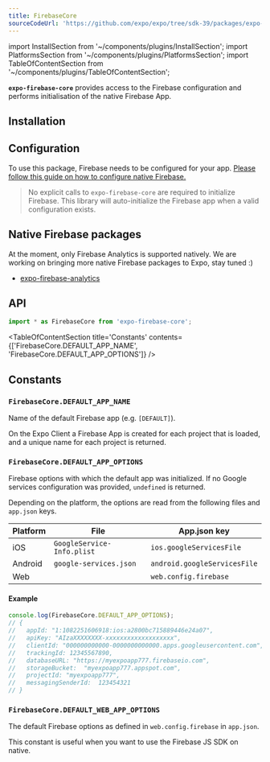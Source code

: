 ```yaml
---
title: FirebaseCore
sourceCodeUrl: 'https://github.com/expo/expo/tree/sdk-39/packages/expo-firebase-core'
---
```


import InstallSection from '~/components/plugins/InstallSection';
import PlatformsSection from '~/components/plugins/PlatformsSection';
import TableOfContentSection from '~/components/plugins/TableOfContentSection';

**`expo-firebase-core`** provides access to the Firebase configuration and performs initialisation
of the native Firebase App.

<PlatformsSection android emulator ios simulator web />

## Installation

<InstallSection packageName="expo-firebase-core" />

## Configuration

To use this package, Firebase needs to be configured for your app.
[Please follow this guide on how to configure native Firebase.](../../guides/setup-native-firebase)


> No explicit calls to `expo-firebase-core` are required to initialize Firebase. This library will auto-initialize the Firebase app when a valid configuration exists.

## Native Firebase packages

At the moment, only Firebase Analytics is supported natively. We are working on bringing more native Firebase packages to Expo, stay tuned :)

- [expo-firebase-analytics](../firebase-analytics)

## API

```js
import * as FirebaseCore from 'expo-firebase-core';
```

<TableOfContentSection title='Constants' contents={['FirebaseCore.DEFAULT_APP_NAME', 'FirebaseCore.DEFAULT_APP_OPTIONS']} />

## Constants

### `FirebaseCore.DEFAULT_APP_NAME`

Name of the default Firebase app (e.g. `[DEFAULT]`).

On the Expo Client a Firebase App is created for each project that is loaded, and a unique name for each project is returned.

### `FirebaseCore.DEFAULT_APP_OPTIONS`

Firebase options with which the default app was initialized. If no Google services configuration was provided, `undefined` is returned.

Depending on the platform, the options are read from the following files and `app.json` keys.

| Platform | File                       | App.json key                 |
| -------- | -------------------------- | ---------------------------- |
| iOS      | `GoogleService-Info.plist` | `ios.googleServicesFile`     |
| Android  | `google-services.json`     | `android.googleServicesFile` |
| Web      |                            | `web.config.firebase`        |

#### Example

```javascript
console.log(FirebaseCore.DEFAULT_APP_OPTIONS);
// {
//   appId: "1:1082251606918:ios:a2800bc715889446e24a07",
//   apiKey: "AIzaXXXXXXXX-xxxxxxxxxxxxxxxxxxx",
//   clientId: "000000000000-0000000000000.apps.googleusercontent.com",
//   trackingId: 12345567890,
//   databaseURL: "https://myexpoapp777.firebaseio.com",
//   storageBucket:  "myexpoapp777.appspot.com",
//   projectId: "myexpoapp777",
//   messagingSenderId:  123454321
// }
```

### `FirebaseCore.DEFAULT_WEB_APP_OPTIONS`

The default Firebase options as defined in `web.config.firebase` in `app.json`.

This constant is useful when you want to use the Firebase JS SDK on native.

#
